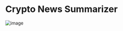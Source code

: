 # Crypto News Summarizer

![image](https://user-images.githubusercontent.com/47675791/226134293-10278c15-e930-46a5-a620-31a8305c2fba.png)
